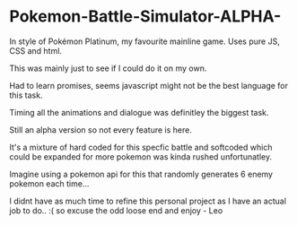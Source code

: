 # Pokemon-Battle-Simulator-ALPHA-
In style of Pokémon Platinum, my favourite mainline game. Uses pure JS, CSS and html.

This was mainly just to see if I could do it on my own.

Had to learn promises, seems javascript might not be the best language for this task. 

Timing all the animations and dialogue was definitley the biggest task.

Still an alpha version so not every feature is here. 

It's a mixture of hard coded for this specfic battle and softcoded which could be expanded for more pokemon was kinda rushed unfortunatley.

Imagine using a pokemon api for this that randomly generates 6 enemy pokemon each time...

I didnt have as much time to refine this personal project as I have an actual job to do.. :( so excuse the odd loose end and enjoy - Leo
